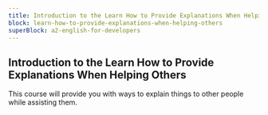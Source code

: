 ```yaml
---
title: Introduction to the Learn How to Provide Explanations When Helping Others
block: learn-how-to-provide-explanations-when-helping-others
superBlock: a2-english-for-developers
---
```


## Introduction to the Learn How to Provide Explanations When Helping Others

This course will provide you with ways to explain things to other people while assisting them.
